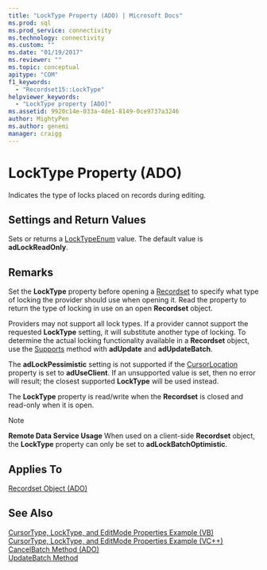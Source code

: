 ```yaml
---
title: "LockType Property (ADO) | Microsoft Docs"
ms.prod: sql
ms.prod_service: connectivity
ms.technology: connectivity
ms.custom: ""
ms.date: "01/19/2017"
ms.reviewer: ""
ms.topic: conceptual
apitype: "COM"
f1_keywords: 
  - "Recordset15::LockType"
helpviewer_keywords: 
  - "LockType property [ADO]"
ms.assetid: 9920c14e-033a-4de1-8149-0ce9737a3246
author: MightyPen
ms.author: genemi
manager: craigg
---
```

# LockType Property (ADO)
Indicates the type of locks placed on records during editing.  
  
## Settings and Return Values  
 Sets or returns a [LockTypeEnum](../../../ado/reference/ado-api/locktypeenum.md) value. The default value is **adLockReadOnly**.  
  
## Remarks  
 Set the **LockType** property before opening a [Recordset](../../../ado/reference/ado-api/recordset-object-ado.md) to specify what type of locking the provider should use when opening it. Read the property to return the type of locking in use on an open **Recordset** object.  
  
 Providers may not support all lock types. If a provider cannot support the requested **LockType** setting, it will substitute another type of locking. To determine the actual locking functionality available in a **Recordset** object, use the [Supports](../../../ado/reference/ado-api/supports-method.md) method with **adUpdate** and **adUpdateBatch**.  
  
 The **adLockPessimistic** setting is not supported if the [CursorLocation](../../../ado/reference/ado-api/cursorlocation-property-ado.md) property is set to **adUseClient**. If an unsupported value is set, then no error will result; the closest supported **LockType** will be used instead.  
  
 The **LockType** property is read/write when the **Recordset** is closed and read-only when it is open.  
  
> [!NOTE]
>  **Remote Data Service Usage** When used on a client-side **Recordset** object, the **LockType** property can only be set to **adLockBatchOptimistic**.  
  
## Applies To  
 [Recordset Object (ADO)](../../../ado/reference/ado-api/recordset-object-ado.md)  
  
## See Also  
 [CursorType, LockType, and EditMode Properties Example (VB)](../../../ado/reference/ado-api/cursortype-locktype-and-editmode-properties-example-vb.md)   
 [CursorType, LockType, and EditMode Properties Example (VC++)](../../../ado/reference/ado-api/cursortype-locktype-and-editmode-properties-example-vc.md)   
 [CancelBatch Method (ADO)](../../../ado/reference/ado-api/cancelbatch-method-ado.md)   
 [UpdateBatch Method](../../../ado/reference/ado-api/updatebatch-method.md)
